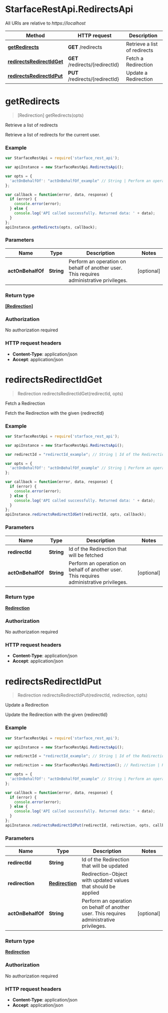 # StarfaceRestApi.RedirectsApi

All URIs are relative to *https://localhost*

Method | HTTP request | Description
------------- | ------------- | -------------
[**getRedirects**](RedirectsApi.md#getRedirects) | **GET** /redirects | Retrieve a list of redirects
[**redirectsRedirectIdGet**](RedirectsApi.md#redirectsRedirectIdGet) | **GET** /redirects/{redirectId} | Fetch a Redirection
[**redirectsRedirectIdPut**](RedirectsApi.md#redirectsRedirectIdPut) | **PUT** /redirects/{redirectId} | Update a Redirection


<a name="getRedirects"></a>
# **getRedirects**
> [Redirection] getRedirects(opts)

Retrieve a list of redirects

Retrieve a list of redirects for the current user.

### Example
```javascript
var StarfaceRestApi = require('starface_rest_api');

var apiInstance = new StarfaceRestApi.RedirectsApi();

var opts = { 
  'actOnBehalfOf': "actOnBehalfOf_example" // String | Perform an operation on behalf of another user. This requires administrative privileges.
};

var callback = function(error, data, response) {
  if (error) {
    console.error(error);
  } else {
    console.log('API called successfully. Returned data: ' + data);
  }
};
apiInstance.getRedirects(opts, callback);
```

### Parameters

Name | Type | Description  | Notes
------------- | ------------- | ------------- | -------------
 **actOnBehalfOf** | **String**| Perform an operation on behalf of another user. This requires administrative privileges. | [optional] 

### Return type

[**[Redirection]**](Redirection.md)

### Authorization

No authorization required

### HTTP request headers

 - **Content-Type**: application/json
 - **Accept**: application/json

<a name="redirectsRedirectIdGet"></a>
# **redirectsRedirectIdGet**
> Redirection redirectsRedirectIdGet(redirectId, opts)

Fetch a Redirection

Fetch the Redirection with the given {redirectId}

### Example
```javascript
var StarfaceRestApi = require('starface_rest_api');

var apiInstance = new StarfaceRestApi.RedirectsApi();

var redirectId = "redirectId_example"; // String | Id of the Redirection that will be fetched

var opts = { 
  'actOnBehalfOf': "actOnBehalfOf_example" // String | Perform an operation on behalf of another user. This requires administrative privileges.
};

var callback = function(error, data, response) {
  if (error) {
    console.error(error);
  } else {
    console.log('API called successfully. Returned data: ' + data);
  }
};
apiInstance.redirectsRedirectIdGet(redirectId, opts, callback);
```

### Parameters

Name | Type | Description  | Notes
------------- | ------------- | ------------- | -------------
 **redirectId** | **String**| Id of the Redirection that will be fetched | 
 **actOnBehalfOf** | **String**| Perform an operation on behalf of another user. This requires administrative privileges. | [optional] 

### Return type

[**Redirection**](Redirection.md)

### Authorization

No authorization required

### HTTP request headers

 - **Content-Type**: application/json
 - **Accept**: application/json

<a name="redirectsRedirectIdPut"></a>
# **redirectsRedirectIdPut**
> Redirection redirectsRedirectIdPut(redirectId, redirection, opts)

Update a Redirection

Update the Redirection with the given {redirectId}

### Example
```javascript
var StarfaceRestApi = require('starface_rest_api');

var apiInstance = new StarfaceRestApi.RedirectsApi();

var redirectId = "redirectId_example"; // String | Id of the Redirection that will be updated

var redirection = new StarfaceRestApi.Redirection(); // Redirection | Redirection-Object with updated values that should be applied

var opts = { 
  'actOnBehalfOf': "actOnBehalfOf_example" // String | Perform an operation on behalf of another user. This requires administrative privileges.
};

var callback = function(error, data, response) {
  if (error) {
    console.error(error);
  } else {
    console.log('API called successfully. Returned data: ' + data);
  }
};
apiInstance.redirectsRedirectIdPut(redirectId, redirection, opts, callback);
```

### Parameters

Name | Type | Description  | Notes
------------- | ------------- | ------------- | -------------
 **redirectId** | **String**| Id of the Redirection that will be updated | 
 **redirection** | [**Redirection**](Redirection.md)| Redirection-Object with updated values that should be applied | 
 **actOnBehalfOf** | **String**| Perform an operation on behalf of another user. This requires administrative privileges. | [optional] 

### Return type

[**Redirection**](Redirection.md)

### Authorization

No authorization required

### HTTP request headers

 - **Content-Type**: application/json
 - **Accept**: application/json


